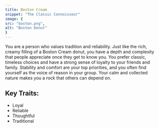 ```yaml
---
title: Boston Cream
snippet: "The Classic Connoisseur"
image: {
src: "boston.png",
alt: "Boston Donut"
}
---
```


You are a person who values tradition and reliability. Just like the rich, creamy filling of a Boston Cream donut, you have a depth and complexity that people appreciate once they get to know you. You prefer classic, timeless choices and have a strong sense of loyalty to your friends and family. Stability and comfort are your top priorities, and you often find yourself as the voice of reason in your group. Your calm and collected nature makes you a rock that others can depend on.


## Key Traits:

- Loyal
- Reliable
- Thoughtful
- Traditional